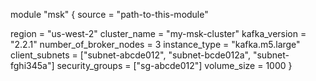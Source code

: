 module "msk" {
  source = "path-to-this-module"

  region = "us-west-2"
  cluster_name = "my-msk-cluster"
  kafka_version = "2.2.1"
  number_of_broker_nodes = 3
  instance_type = "kafka.m5.large"
  client_subnets = ["subnet-abcde012", "subnet-bcde012a", "subnet-fghi345a"]
  security_groups = ["sg-abcde012"]
  volume_size = 1000
}

